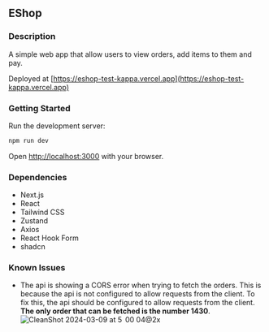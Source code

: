 ## EShop

### Description
A simple web app that allow users to view orders, add items to them and pay.

Deployed at [https://eshop-test-kappa.vercel.app](https://eshop-test-kappa.vercel.app)

### Getting Started
Run the development server:

```bash
npm run dev
```

Open [http://localhost:3000](http://localhost:3000) with your browser.

### Dependencies
- Next.js
- React
- Tailwind CSS
- Zustand
- Axios
- React Hook Form
- shadcn

### Known Issues
- The api is showing a CORS error when trying to fetch the orders. This is because the api is not configured to allow requests from the client. To fix this, the api should be configured to allow requests from the client. **The only order that can be fetched is the number 1430**.
![CleanShot 2024-03-09 at 5  00 04@2x](https://github.com/DanielAF07/eshop-test/assets/67185475/365fe090-e9f9-4b0c-aed8-d3df015d45d1)
